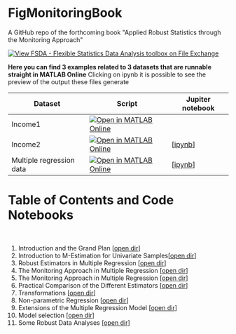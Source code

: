 # FigMonitoringBook
A GitHub repo of the forthcoming book "Applied Robust Statistics through the Monitoring Approach"

[![View FSDA -  Flexible Statistics Data Analysis toolbox on File Exchange](https://www.mathworks.com/matlabcentral/images/matlab-file-exchange.svg)](https://it.mathworks.com/matlabcentral/fileexchange/72999-fsda-flexible-statistics-data-analysis-toolbox)


**Here you can find 3 examples related to 3 datasets that are runnable straight in MATLAB Online**
Clicking on ipynb it is possible to see the preview of the output these files generate 


| Dataset    |  Script  | Jupiter notebook
|---|---|---|
| Income1 |[![Open in MATLAB Online](https://www.mathworks.com/images/responsive/global/open-in-matlab-online.svg)](https://matlab.mathworks.com/open/github/v1?repo=UniprJRC/FigMonitoringBook&file=/cap1/Income1main.m) |
| Income2  | [![Open in MATLAB Online](https://www.mathworks.com/images/responsive/global/open-in-matlab-online.svg)](https://matlab.mathworks.com/open/github/v1?repo=UniprJRC/FigMonitoringBook&file=/cap1/Income2main.m) | [[ipynb](/AnalysisByDataset/Income2.ipynb)] 
| Multiple regression data | [![Open in MATLAB Online](https://www.mathworks.com/images/responsive/global/open-in-matlab-online.svg)](https://matlab.mathworks.com/open/github/v1?repo=UniprJRC/FigMonitoringBook&file=/cap4/ARdata.m) | [[ipynb](/cap4/ARregression.ipynb)] 


# Table of Contents and Code Notebooks
<br>


1. Introduction and the Grand Plan  [[open dir](/cap1/README.md)]  
2. Introduction to M-Estimation for Univariate Samples[[open dir](/cap2/README.md)]  
3. Robust Estimators in Multiple Regression  [[open dir](/cap3/README.md)]  
4. The Monitoring Approach in Multiple Regression [[open dir](/cap3/README.md)]  
4. The Monitoring Approach in Multiple Regression [[open dir](/cap4/README.md)]  
5.  Practical Comparison of the Different Estimators [[open dir](/cap5/README.md)]  
6.  Transformations  [[open dir](/cap6/README.md)]  
7.  Non-parametric Regression  [[open dir](/cap7/README.md)]  
8.   Extensions of the Multiple Regression Model   [[open dir](/cap8/README.md)]  
9.    Model selection    [[open dir](/cap9/README.md)]
10.   Some Robust Data Analyses    [[open dir](/cap10/README.md)]
 